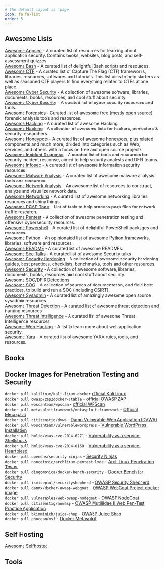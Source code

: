 ```yaml
---
# the default layout is 'page'
icon: fa fa-list
order: 5
---
```

## Awesome Lists
[Awesome Appsec](https://github.com/paragonie/awesome-appsec) - A curated list of resources for learning about application security. Contains books, websites, blog posts, and self-assessment quizzes.<br/>
[Awesome Bash](https://github.com/awesome-lists/awesome-bash) - A curated list of delightful Bash scripts and resources.<br/>
[Awesome CTF](https://github.com/apsdehal/awesome-ctf) - A curated list of Capture The Flag (CTF) frameworks, libraries, resources, softwares and tutorials. This list aims to help starters as well as seasoned CTF players to find everything related to CTFs at one place.<br/>
[Awesome Cyber Security](https://github.com/fabionoth/awesome-cyber-security) - A collection of awesome software, libraries, documents, books, resources, and cool stuff about security.<br/>
[Awesome Cyber Security](https://github.com/okhosting/awesome-cyber-security) - A curated list of cyber security resources and tools.<br/>
[Awesome Forensics](https://github.com/Cugu/awesome-forensics) - Curated list of awesome free (mostly open source) forensic analysis tools and resources.<br/>
[Awesome Hacking](https://github.com/carpedm20/awesome-hacking) - A curated list of awesome Hacking.<br/>
[Awesome Hacking](https://github.com/Hack-with-Github/Awesome-Hacking) - A collection of awesome lists for hackers, pentesters & security researchers.<br/>
[Awesome Honeypots](https://github.com/paralax/awesome-honeypots) - A curated list of awesome honeypots, plus related components and much more, divided into categories such as Web, services, and others, with a focus on free and open source projects.<br/>
[Awesome Incident Response](https://github.com/meirwah/awesome-incident-response) - A curated list of tools and resources for security incident response, aimed to help security analysts and DFIR teams.<br/>
[Awesome Infosec](https://github.com/onlurking/awesome-infosec) - A curated list of awesome information security resources<br/>
[Awesome Malware Analysis](https://github.com/rshipp/awesome-malware-analysis) - A curated list of awesome malware analysis tools and resources.<br/>
[Awesome Network Analysis](https://github.com/briatte/awesome-network-analysis) - An awesome list of resources to construct, analyze and visualize network data.<br/>
[Awesome Networking](https://github.com/clowwindy/Awesome-Networking) - A curated list of awesome networking libraries, resources and shiny things.<br/>
[Awesome PCAP Tools](https://github.com/caesar0301/awesome-pcaptools) - List of tools to help process pcap files for network traffic research.<br/>
[Awesome Pentest](https://github.com/enaqx/awesome-pentest) - A collection of awesome penetration testing and offensive cybersecurity resources.<br/>
[Awesome Powershell](https://github.com/janikvonrotz/awesome-powershell) - A curated list of delightful PowerShell packages and resources.<br/>
[Awesome Python](https://github.com/vinta/awesome-python) - An opinionated list of awesome Python frameworks, libraries, software and resources.<br/>
[Awesome README](https://github.com/matiassingers/awesome-readme) - A curated list of awesome READMEs.<br/>
[Awesome Sec Talks](https://github.com/PaulSec/awesome-sec-talks) - A curated list of awesome Security talks<br/>
[Awesome Security Hardening](https://github.com/decalage2/awesome-security-hardening) - A collection of awesome security hardening guides, best practices, checklists, benchmarks, tools and other resources.<br/>
[Awesome Security](https://github.com/sbilly/awesome-security) - A collection of awesome software, libraries, documents, books, resources and cool stuff about security.<br/>
[Awesome SOC/DFIR Detections](https://github.com/mthcht/awesome-lists)<br/>
[Awesome SOC](https://github.com/cyb3rxp/awesome-soc) - A collection of sources of documentation, and field best practices, to build and run a SOC (including CSIRT).<br/>
[Awesome Sysadmin](https://github.com/kahun/awesome-sysadmin) - A curated list of amazingly awesome open source sysadmin resources.<br/>
[Awesome Threat Detection](https://github.com/0x4D31/awesome-threat-detection) - A curated list of awesome threat detection and hunting resources<br/>
[Awesome Threat Intelligence](https://github.com/hslatman/awesome-threat-intelligence) - A curated list of awesome Threat Intelligence resources<br/>
[Awesome Web Hacking](https://github.com/infoslack/awesome-web-hacking) - A list to learn more about web application security.<br/>
[Awesome Yara](https://github.com/InQuest/awesome-yara) - A curated list of awesome YARA rules, tools, and resources.<br/>

## Books

## Docker Images for Penetration Testing and Security

 `docker pull kalilinux/kali-linux-docker` [official Kali Linux](https://hub.docker.com/r/kalilinux/kali-last-release/)<br/>
 `docker pull owasp/zap2docker-stable` - [official OWASP ZAP](https://github.com/zaproxy/zaproxy)<br/>
 `docker pull wpscanteam/wpscan` - [official WPScan](https://hub.docker.com/r/wpscanteam/wpscan/)<br/>
 `docker pull metasploitframework/metasploit-framework` - [Official Metasploit](https://hub.docker.com/r/metasploitframework/metasploit-framework/)<br/>
 `docker pull citizenstig/dvwa` - [Damn Vulnerable Web Application (DVWA)](https://hub.docker.com/r/citizenstig/dvwa/)<br/>
 `docker pull wpscanteam/vulnerablewordpress` - [Vulnerable WordPress Installation](https://hub.docker.com/r/wpscanteam/vulnerablewordpress/)<br/>
 `docker pull hmlio/vaas-cve-2014-6271` - [Vulnerability as a service: Shellshock](https://hub.docker.com/r/hmlio/vaas-cve-2014-6271/)<br/>
 `docker pull hmlio/vaas-cve-2014-0160` - [Vulnerability as a service: Heartbleed](https://hub.docker.com/r/hmlio/vaas-cve-2014-0160/)<br/>
 `docker pull opendns/security-ninjas` - [Security Ninjas](https://hub.docker.com/r/opendns/security-ninjas/)<br/>
 `docker pull noncetonic/archlinux-pentest-lxde` - [Arch Linux Penetration Tester](https://hub.docker.com/r/noncetonic/archlinux-pentest-lxde)<br/>
 `docker pull diogomonica/docker-bench-security` - [Docker Bench for Security](https://hub.docker.com/r/diogomonica/docker-bench-security/)<br/>
 `docker pull ismisepaul/securityshepherd` - [OWASP Security Shepherd](https://hub.docker.com/r/ismisepaul/securityshepherd/)<br/>
 `docker pull danmx/docker-owasp-webgoat` - [OWASP WebGoat Project docker image](https://hub.docker.com/r/danmx/docker-owasp-webgoat/)<br/>
 `docker pull vulnerables/web-owasp-nodegoat` - [OWASP NodeGoat](https://github.com/owasp/nodegoat#option-3---run-nodegoat-on-docker)<br/>
 `docker pull citizenstig/nowasp` - [OWASP Mutillidae II Web Pen-Test Practice Application](https://hub.docker.com/r/citizenstig/nowasp/)<br/>
 `docker pull bkimminich/juice-shop` - [OWASP Juice Shop](https://github.com/bkimminich/juice-shop#docker-container--)<br/>
 `docker pull phocean/msf` - [Docker Metasploit](https://hub.docker.com/r/phocean/msf/)<br/>

## Self Hosting
<a href="https://github.com/awesome-selfhosted/awesome-selfhosted">Awesome Selfhosted</a>

## Tools
